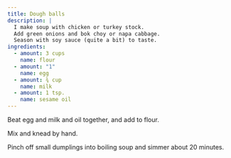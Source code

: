 ```yaml
---
title: Dough balls
description: |
  I make soup with chicken or turkey stock.
  Add green onions and bok choy or napa cabbage.
  Season with soy sauce (quite a bit) to taste.
ingredients:
  - amount: 3 cups
    name: flour
  - amount: "1"
    name: egg
  - amount: ¾ cup
    name: milk
  - amount: 1 tsp.
    name: sesame oil
---
```


Beat egg and milk and oil together, and add to flour.

Mix and knead by hand.

Pinch off small dumplings into boiling soup and simmer about 20 minutes.

